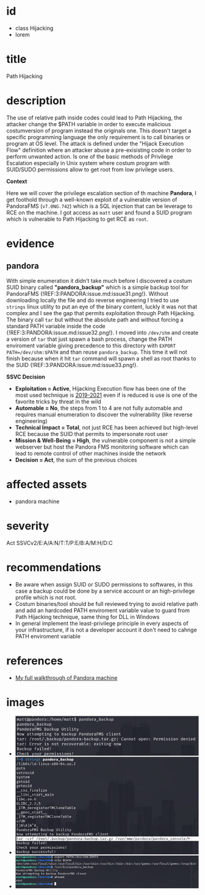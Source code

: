 # id

* class Hijacking
* lorem

# title

Path Hijacking

# description

The use of relative path inside codes could lead to Path Hijacking, the attacker change the $PATH variable in order
to execute malicious costumversion of program instead the originals one. This doesn't target a specific programming language the
only requirement is to call binaries or program at OS level. The attack is defined under the "Hijack Execution Flow" definition where
an attacker abuse a pre-exisisting code in order to perform unwanted action. Is one of the basic methods of Privilege Escalation especially
in Unix system where costum program with SUID/SUDO permissions allow to get root from low privilege users. 



**Context**

Here we will cover the privilege escalation section of th machine **Pandora**, I get foothold through a well-known exploit of a vulnerable
version of PandoraFMS (`v7.0NG.742`) which is a SQL injection that can be leverage to RCE on the machine. I got access as `matt` user
and found a SUID program which is vulnerable to Path Hijacking to get RCE as `root`.


# evidence

## pandora

With simple enumeration it didn't take much before I discovered a costum SUID binary called **"pandora_backup"** which is a simple backup
tool for PandoraFMS {!REF:3:PANDORA:issue.md:issue31.png!}. Without downloading locally the file and do reverse engineering I tried to use
`strings` linux utility to put an eye of the binary content, luckly it was not that complex and I see the gap that permits exploitation through
Path Hijacking. The binary call `tar` but without the absolute path and without forcing a standard PATH variable inside the code {!REF:3:PANDORA:issue.md:issue32.png!}.
I moved into `/dev/shm` and create a version of `tar` that just spawn a bash process, change the PATH enviroment variable giving precedence to this directory
with `EXPORT PATH=/dev/shm:$PATH` and than reuse `pandora_backup`. This time it will not finish because when it hit `tar` command will spawn a shell as root thanks
to the SUID {!REF:3:PANDORA:issue.md:issue33.png!}.




**SSVC Decision**

* **Exploitation = Active**, Hijacking Execution flow has been one of the most used technique is [2019-2021](https://web.mitre-engenuity.org/hubfs/Center%20for%20Threat%20Informed%20Defense/CTID-Sightings-Ecosystem-Report.pdf) even if is reduced is use is one of the favorite tricks by threat in the wild
* **Automable = No**, the steps from 1 to 4 are not fully automable and requires manual enumeration to discover the vulnerability (like reverse engineering)
* **Technical Impact = Total**, not just RCE has been achieved but high-level RCE because the SUID that permits to impersonate root user
* **Mission & Well-Being = High**, the vulnerable component is not a simple webserver but host the Pandora FMS monitoring software which can lead to remote control of other machines inside the network
* **Decision = Act**, the sum of the previous choices


# affected assets

* pandora machine

# severity

Act
SSVCv2/E:A/A:N/T:T/P:E/B:A/M:H/D:C

# recommendations

* Be aware when assign SUID or SUDO permissions to softwares, in this case a backup could be done by a service account or an high-privilege profile which is not root.
* Costum binaries/tool should be full reviewed trying to avoid relative path and add an hardcoded PATH enviroment variable value to guard from Path Hijacking technique, same thing for DLL in Windows
* In general implement the least-privilege principle in every aspects of your infrastructure, if is not a developer account it don't need to cahnge PATH enviroment variable

# references

* [My full walkthrough of Pandora machine](https://github.com/alstephh/This_Is_Just_A_Hobby/tree/main/MACHINES/HTB/Pandora)

# images

* ![A low-priv run of pandora_backup binary](issue31.png)
* ![Strings of pandora_backup file](issue32.png)
* ![Exploitation through Path Hijacking](issue33.png)
